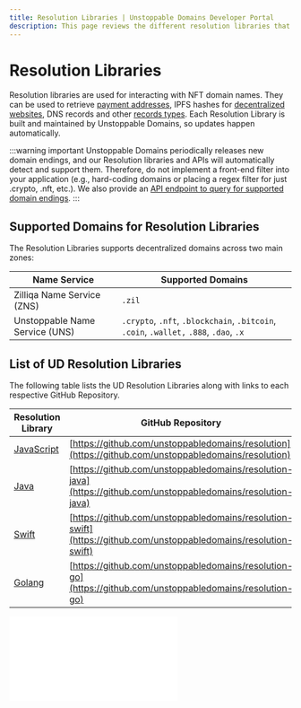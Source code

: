 ```yaml
---
title: Resolution Libraries | Unstoppable Domains Developer Portal
description: This page reviews the different resolution libraries that can be used for resolving a domain. The libraries are fully supported and maintained by UD.
---
```


# Resolution Libraries

Resolution libraries are used for interacting with NFT domain names. They can be used to retrieve [payment addresses](../../crypto-payments/index.md), IPFS hashes for [decentralized websites](../../d-websites/index.md), DNS records and other [records types](../records-reference.md). Each Resolution Library is built and maintained by Unstoppable Domains, so updates happen automatically.

:::warning important
Unstoppable Domains periodically releases new domain endings, and our Resolution libraries and APIs will automatically detect and support them. Therefore, do not implement a front-end filter into your application (e.g., hard-coding domains or placing a regex filter for just .crypto, .nft, etc.). We also provide an [API endpoint to query for supported domain endings](../resolution-service/endpoints/get-supported-tlds.md).
:::

## Supported Domains for Resolution Libraries

The Resolution Libraries supports decentralized domains across two main zones:

| Name Service                   | Supported Domains                                                                      |
| ------------------------------ | -------------------------------------------------------------------------------------- |
| Zilliqa Name Service (ZNS)     | `.zil`                                                                                 |
| Unstoppable Name Service (UNS) | `.crypto`, `.nft`, `.blockchain`, `.bitcoin`, `.coin`, `.wallet,` `.888`, `.dao`, `.x` |

## List of UD Resolution Libraries

The following table lists the UD Resolution Libraries along with links to each respective GitHub Repository.

| Resolution Library | GitHub Repository                                                                                                |
| ------------------------------------------ | ---------------------------------------------------------------------------------------------------------------- |
| [JavaScript](./resolution.md)   | [https://github.com/unstoppabledomains/resolution](https://github.com/unstoppabledomains/resolution)             |
| [Java](./resolution-java.md)               | [https://github.com/unstoppabledomains/resolution-java](https://github.com/unstoppabledomains/resolution-java)   |
| [Swift](./resolution-swift.md)             | [https://github.com/unstoppabledomains/resolution-swift](https://github.com/unstoppabledomains/resolution-swift) |
| [Golang](./resolution-go.md)               | [https://github.com/unstoppabledomains/resolution-go](https://github.com/unstoppabledomains/resolution-go)       |

<embed src="/snippets/_discord.md" />
